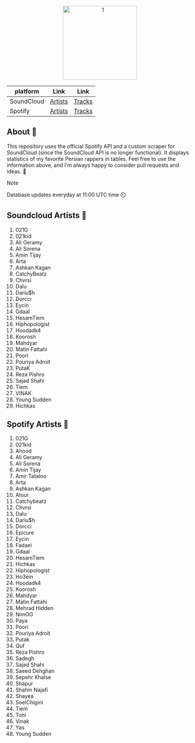 <p align="center">
<img src="https://github.com/ImanMontajabi/RAPGOAT/assets/52942515/e3f7aab2-6931-418a-9b37-435889c29d93" alt="1" width="200">
<p>



<div align="center">
    
| platform | Link | Link |
| -------- | -------| ------ |
| SoundCloud | [Artists](https://imanmontajabi.github.io/RAPGOAT/PAGES/soundcloud_artists.html) | [Tracks](https://imanmontajabi.github.io/RAPGOAT/PAGES/soundcloud_tracks.html) |
| Spotify | [Artists](https://imanmontajabi.github.io/RAPGOAT/PAGES/spotify_artists.html) | [Tracks](https://imanmontajabi.github.io/RAPGOAT/PAGES/spotify_tracks.html) |

</div>


## About 🌲

This repository uses the official Spotify API and a custom scraper for SoundCloud (since the SoundCloud API is no longer functional). It displays statistics of my favorite Persian rappers in tables.
Feel free to use the information above, and I'm always happy to consider pull requests and ideas. 🤺

> [!NOTE]
> Database updates everyday at 11:00 UTC time ⏲️


## Soundcloud Artists 🌴

1. 021G
2. 021kid
3. Ali Geramy
4. Ali Sorena
5. Amin Tijay
6. Arta
7. Ashkan Kagan
8. CatchyBeatz
9. Chvrsi
10. Dalu
11. Dariu$h
12. Dorcci
13. Eycin
14. Gdaal
15. HesamTiem
16. Hiphopologist
17. Hoodadk4
18. Koorosh
19. Mahdyar
20. Matin Fattahi
21. Poori
22. Pouriya Adroit
23. PutaK
24. Reza Pishro
25. Sajad Shahi
26. Tiem
27. VINAK
28. Young Sudden
29. Hichkas


## Spotify Artists 🌳

1. 021G
2. 021kid
3. Ahood
4. Ali Geramy
5. Ali Sorena
6. Amin Tijay
7. Amir Tataloo
8. Arta
9. Ashkan Kagan
10. Atour
11. Catchybeatz
12. Chvrsi
13. Dalu
14. Dariu$h
15. Dorcci
16. Epicure
17. Eycin
18. Fadaei
19. Gdaal
20. HesamTiem
21. Hichkas
22. Hiphopologist
23. Ho3ein
24. Hoodadk4
25. Koorosh
26. Mahdyar
27. Matin Fattahi
28. Mehrad Hidden
29. NimOG
30. Paya
31. Poori
32. Pouriya Adroit
33. Putak
34. Quf
35. Reza Pishro
36. Sadegh
37. Sajad Shahi
38. Saeed Dehghan
39. Sepehr Khalse
40. Shapur
41. Shahin Najafi
42. Shayea
43. SoelChigini
44. Tiem
45. Tohi
46. Vinak
47. Yas
48. Young Sudden



